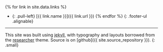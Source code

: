 {% for link in site.data.links %}
  * {: .pull-left} [{{ link.name }}]({{ link.url }})
{% endfor %} {: .footer-ul .alignable}

---

This site was built using [jekyll](https://jekyllrb.com/), with typography and layouts 
borrowed from the [researcher](https://github.com/bk2dcradle/researcher) theme.
Source is on [github]({{ site.source_repository }}).
{: .small}
